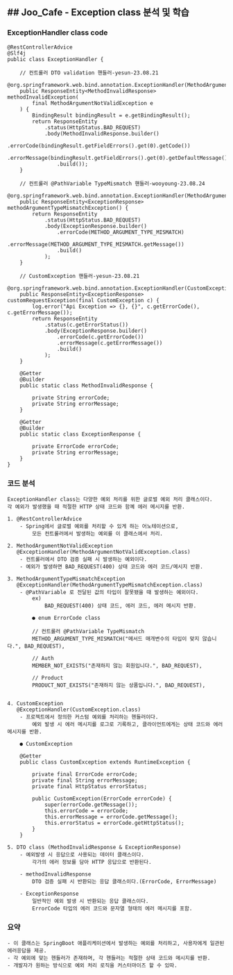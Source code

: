 ##  ##  Joo_Cafe - Exception class 분석 및 학습

### ExceptionHandler class code
    @RestControllerAdvice
    @Slf4j
    public class ExceptionHandler {
    
        // 컨트롤러 DTO validation 핸들러-yesun-23.08.21
        @org.springframework.web.bind.annotation.ExceptionHandler(MethodArgumentNotValidException.class)
        public ResponseEntity<MethodInvalidResponse> methodInvalidException(
            final MethodArgumentNotValidException e
        ) {
            BindingResult bindingResult = e.getBindingResult();
            return ResponseEntity
                .status(HttpStatus.BAD_REQUEST)
                .body(MethodInvalidResponse.builder()
                    .errorCode(bindingResult.getFieldErrors().get(0).getCode())
                    .errorMessage(bindingResult.getFieldErrors().get(0).getDefaultMessage())
                    .build());
        }
    
        // 컨트롤러 @PathVariable TypeMismatch 핸들러-wooyoung-23.08.24
        @org.springframework.web.bind.annotation.ExceptionHandler(MethodArgumentTypeMismatchException.class)
        public ResponseEntity<ExceptionResponse> methodArgumentTypeMismatchException() {
            return ResponseEntity
                .status(HttpStatus.BAD_REQUEST)
                .body(ExceptionResponse.builder()
                    .errorCode(METHOD_ARGUMENT_TYPE_MISMATCH)
                    .errorMessage(METHOD_ARGUMENT_TYPE_MISMATCH.getMessage())
                    .build()
                );
        }
    
        // CustomException 핸들러-yesun-23.08.21
        @org.springframework.web.bind.annotation.ExceptionHandler(CustomException.class)
        public ResponseEntity<ExceptionResponse> customRequestException(final CustomException c) {
            log.error("Api Exception => {}, {}", c.getErrorCode(), c.getErrorMessage());
            return ResponseEntity
                .status(c.getErrorStatus())
                .body(ExceptionResponse.builder()
                    .errorCode(c.getErrorCode())
                    .errorMessage(c.getErrorMessage())
                    .build()
                );
        }
    
        @Getter
        @Builder
        public static class MethodInvalidResponse {
    
            private String errorCode;
            private String errorMessage;
        }
    
        @Getter
        @Builder
        public static class ExceptionResponse {
    
            private ErrorCode errorCode;
            private String errorMessage;
        }
    }

### 코드 분석
    ExceptionHandler class는 다양한 예외 처리를 위한 글로벌 예외 처리 클래스이다.
    각 예외가 발생했을 때 적절한 HTTP 상태 코드와 함꼐 에러 메시지를 반환.

    1. @RestControllerAdvice
        - Spring에서 글로벌 예외를 처리할 수 있게 하는 어노테이션으로,
            모든 컨트롤러에서 발생하는 예외를 이 클래스에서 처리.

    2. MethodArgumentNotValidException
       @ExceptionHandler(MethodArgumentNotValidException.class)
        - 컨트롤러에서 DTO 검증 실패 시 발생하는 예외이다.
        - 예외가 발생하면 BAD_REQUEST(400) 상태 코드와 에러 코드/메시지 반환.

    3. MethodArgumentTypeMismatchException
       @ExceptionHandler(MethodArgumentTypeMismatchException.class)
        - @PathVariable 로 전달된 값의 타입이 잘못됐을 때 발생하는 예외이다.
            ex)
                BAD_REQUEST(400) 상태 코드, 에러 코드, 에러 메시지 반환.
            
            ● enum ErrorCode class

            // 컨트롤러 @PathVariable TypeMismatch
            METHOD_ARGUMENT_TYPE_MISMATCH("메서드 매개변수의 타입이 맞지 않습니다.", BAD_REQUEST),

            // Auth
            MEMBER_NOT_EXISTS("존재하지 않는 회원입니다.", BAD_REQUEST),

            // Product
            PRODUCT_NOT_EXISTS("존재하지 않는 상품입니다.", BAD_REQUEST),


    4. CustomException
       @ExceptionHandler(CustomException.class)
        - 프로젝트에서 정의한 커스텀 예외를 처리하는 헨들러이다.
            예외 발생 시 에러 메시지를 로그로 기록하고, 클라이언트에게는 상태 코드와 에러 메시지를 반환.
        
        ● CustomException

        @Getter
        public class CustomException extends RuntimeException {
        
            private final ErrorCode errorCode;
            private final String errorMessage;
            private final HttpStatus errorStatus;
        
            public CustomException(ErrorCode errorCode) {
                super(errorCode.getMessage());
                this.errorCode = errorCode;
                this.errorMessage = errorCode.getMessage();
                this.errorStatus = errorCode.getHttpStatus();
            }
        }

    5. DTO class (MethodInvalidResponse & ExceptionResponse)
        - 예외발생 시 응답으로 사용되는 데이터 클래스이다.
            각가의 에러 정보를 담아 HTTP 응답으로 반환된다.
        
        - methodInvalidResponse
            DTO 검증 실패 시 반환되는 응답 클래스이다.(ErrorCode, ErrorMessage)
    
        - ExceptionResponse
            일반적인 예외 발생 시 반환되는 응답 클래스이다.
            ErrorCode 타입의 에러 코드와 문자열 형태의 에러 메시지를 포함.

### 요약
    - 이 클래스는 SpringBoot 애플리케이션에서 발생하는 예외를 처리하고, 사용자에게 일관된 에러응답을 제공.
    - 각 예외에 맞는 헨들러가 존재하며, 각 헨들러는 적절한 상태 코드와 메시지를 반환.
    - 개발자가 원하는 방식으로 예외 처리 로직을 커스터마이즈 할 수 있따.


























